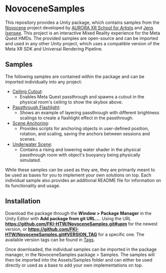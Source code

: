 # NovoceneSamples

This repository provides a Unity package, which contains samples from the [Novocene](https://aurora.htw-berlin.de/novocene/) project developed by [AURORA XR School for Artists](https://aurora.htw-berlin.de/) and [Jens Isensee](https://jensisensee.de/). This project is an interactive Mixed Reality experience for the Meta Quest HMDs. The provided samples are open-source and can be imported and used in any other Unity project, which uses a compatible version of the Meta XR SDK and Universal Rendering Pipeline.

## Samples

The following samples are contained within the package and can be imported individually into any project:

- [Ceiling Cutout](https://github.com/FKI-HTW/NovoceneSamples/blob/main/Assets/NovoceneSamples/Samples~/CeilingCutout/CHANGELOG.md):
    - Enables Meta Quest passthrough and spawns a cutout in the physical room's ceiling to show the skybox above.
- [Passthrough Flashlight](https://github.com/FKI-HTW/NovoceneSamples/blob/main/Assets/NovoceneSamples/Samples~/PassthroughFlashlight/CHANGELOG.md):
    - Shows an example of layering passthrough with different brightness scalings to create a flashlight effect in the passthrough.
- [Scene Anchoring](https://github.com/FKI-HTW/NovoceneSamples/blob/main/Assets/NovoceneSamples/Samples~/SceneAnchoring/CHANGELOG.md):
    - Provides scripts for anchoring objects in user-defined position, rotation, and scaling, saving the anchors between sessions and scenes.
- [Underwater Scene](https://github.com/FKI-HTW/NovoceneSamples/blob/main/Assets/NovoceneSamples/Samples~/UnderwaterScene/CHANGELOG.md):
    - Contains a rising and lowering water shader in the physical passthrough room with object's buoyancy being physically simulated.

While these samples can be used as they are, they are primarily meant to be used as bases for you to implement your own solutions on top. 
Each individual sample also provides an additional README file for information on its functionality and usage.

## Installation

Download the package through the <strong>Window > Package Manager</strong> in the Unity Editor with <strong>Add package from git URL...</strong>.
Using the URL <strong>https://github.com/FKI-HTW/NovoceneSamples.git#upm</strong> for the newest version, or <strong>https://github.com/FKI-HTW/NovoceneSamples.git#VERSION_TAG</strong> for a specific one. The available version tags can be found in [Tags](https://github.com/FKI-HTW/NovoceneSamples/tags).

Once downloaded, the individual samples can be imported in the package manager, in the NovoceneSamples package > Samples. The samples will then be imported into the Assets/Samples folder and can either be used directly or used as a base to add your own implementations on top.
